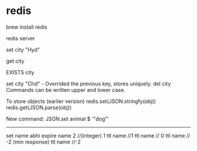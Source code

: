 # redis

brew install redis

redis server

set city "Hyd"

get city

EXISTS city

set city  "Chd" - Overrided the previous key, stores uniquely.
del city  Commands can be written upper and lower case.



To store objects (earlier version)
 redis.set(JSON.stringfy(obj))
 redis.get(JSON.parse(obj))


 New command:
 JSON.set animal $ '"dog"'



 -------------------------
 set name abhi
expire name 2  //(integer) 1
ttl name //1
ttl name // 0
ttl name // -2 (min response)
ttl name //-2
 
